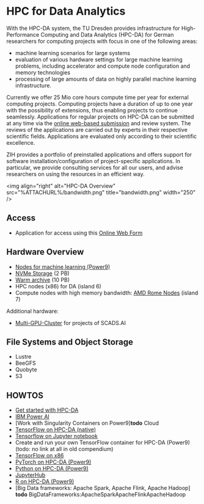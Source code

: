 # HPC for Data Analytics

With the HPC-DA system, the TU Dresden provides infrastructure for High-Performance Computing and
Data Analytics (HPC-DA) for German researchers for computing projects with focus in one of the
following areas:

- machine learning scenarios for large systems
- evaluation of various hardware settings for large machine learning
  problems, including accelerator and compute node configuration and
  memory technologies
- processing of large amounts of data on highly parallel machine
  learning infrastructure.

Currently we offer 25 Mio core hours compute time per year for external computing projects.
Computing projects have a duration of up to one year with the possibility of extensions, thus
enabling projects to continue seamlessly. Applications for regular projects on HPC-DA can be
submitted at any time via the
[online web-based submission](https://tu-dresden.de/zih/hochleistungsrechnen/zugang/hpc-da)
and review system. The reviews of the applications are carried out by experts in their respective
scientific fields. Applications are evaluated only according to their scientific excellence.

ZIH provides a portfolio of preinstalled applications and offers support for software
installation/configuration of project-specific applications. In particular, we provide consulting
services for all our users, and advise researchers on using the resources in an efficient way.

\<img align="right" alt="HPC-DA Overview"
src="%ATTACHURL%/bandwidth.png" title="bandwidth.png" width="250" />

## Access

- Application for access using this 
  [Online Web Form](https://tu-dresden.de/zih/hochleistungsrechnen/zugang/hpc-da)

## Hardware Overview

- [Nodes for machine learning (Power9)](../use_of_hardware/Power9.md)
- [NVMe Storage](../use_of_hardware/NvmeStorage.md) (2 PB)
- [Warm archive](../data_management/WarmArchive.md) (10 PB)
- HPC nodes (x86) for DA (island 6)
- Compute nodes with high memory bandwidth:
  [AMD Rome Nodes](../use_of_hardware/RomeNodes.md) (island 7)

Additional hardware:

- [Multi-GPU-Cluster](../use_of_hardware/AlphaCentauri.md) for projects of SCADS.AI

## File Systems and Object Storage

- Lustre
- BeeGFS
- Quobyte
- S3

## HOWTOS

- [Get started with HPC-DA](../software/GetStartedWithHPCDA.md)
- [IBM Power AI](../software/PowerAI.md)
- [Work with Singularity Containers on Power9]**todo** Cloud
- [TensorFlow on HPC-DA (native)](../software/TensorFlow.md)
- [Tensorflow on Jupyter notebook](../software/TensorFlowOnJupyterNotebook.md)
- Create and run your own TensorFlow container for HPC-DA (Power9) (todo: no link at all in old compendium)
- [TensorFlow on x86](../software/DeepLearning.md)
- [PyTorch on HPC-DA (Power9)](../software/PyTorch.md)
- [Python on HPC-DA (Power9)](../software/Python.md)
- [JupyterHub](../software/JupyterHub.md)
- [R on HPC-DA (Power9)](../software/DataAnalyticsWithR.md)
- [Big Data frameworks: Apache Spark, Apache Flink, Apache Hadoop]
   **todo** BigDataFrameworks:ApacheSparkApacheFlinkApacheHadoop 

